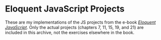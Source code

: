 # Eloquent JavaScript Projects

These are my implementations of the JS projects from the e-book [*Eloquent JavaScript*](http://eloquentjavascript.net/). Only the actual projects 
(chapters 7, 11, 15, 19, and 21) are included in this archive, not the exercises elsewhere in the book.
